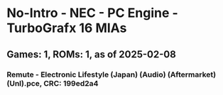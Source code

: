 # No-Intro - NEC - PC Engine - TurboGrafx 16 MIAs
## Games: 1, ROMs: 1, as of 2025-02-08

### Remute - Electronic Lifestyle (Japan) (Audio) (Aftermarket) (Unl).pce, CRC: 199ed2a4
